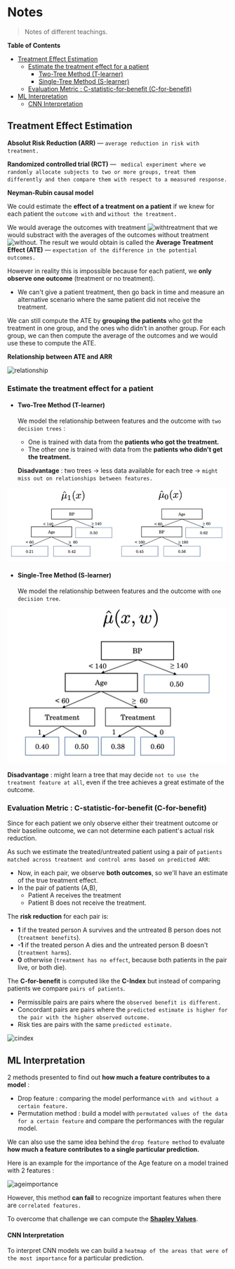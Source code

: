 # Notes

> Notes of different teachings.

**Table of Contents**

- [Treatment Effect Estimation](#treatment-effect-estimation)
  * [Estimate the treatment effect for a patient](#estimate-the-treatment-effect-for-a-patient)
    + [Two-Tree Method (T-learner)](#two-tree-method--t-learner-)
    + [Single-Tree Method (S-learner)](#single-tree-method--s-learner-)
  * [Evaluation Metric : C-statistic-for-benefit (C-for-benefit)](#evaluation-metric---c-statistic-for-benefit--c-for-benefit-)
- [ML Interpretation](#ml-interpretation)
    + [CNN Interpretation](#cnn-interpretation)

## Treatment Effect Estimation

**Absolut Risk Reduction (ARR)** —  `average reduction in risk with treatment.`

**Randomized controlled trial (RCT)** — ` medical experiment where we randomly allocate subjects to two or more groups, treat them differently and then compare them with respect to a measured response.`



**Neyman-Rubin causal model**

We could estimate the **effect of a treatment on a patient** if we knew for each patient the `outcome with` and `without the treatment.`

We would average the outcomes with treatment ![withtreatment](https://latex.codecogs.com/svg.latex?\boldsymbol%20Y_{i}(1)) that we would substract with the averages of the outcomes without treatment ![without](https://latex.codecogs.com/svg.latex?\boldsymbol%20Y_{i}(0)). The result we would obtain is called the **Average Treatment Effect (ATE)** —  `expectation of the difference in the potential outcomes.`

However in reality this is impossible because for each patient, we **only observe one outcome** (treatment or no treatment). 
- We can't give a patient treatment, then go back in time and measure an alternative scenario where the same patient did not receive the treatment.

We can still compute the ATE by **grouping the patients** who got the treatment in one group, and the ones who didn't in another group. For each group, we can then compute the average of the outcomes and we would use these to compute the ATE.

**Relationship between ATE and ARR**

![relationship](https://latex.codecogs.com/svg.latex?\large%20ARR%20=%20-%20ATE)



### Estimate the treatment effect for a patient

* #### Two-Tree Method (T-learner)

  We model the relationship between features and the outcome with `two decision trees` :

  * One is trained with data from the **patients who got the treatment.**
  * The other one is trained with data from the **patients who didn't get the treatment.**

  **Disadvantage** : two trees &rarr;  less data available for each tree &rarr; `might miss out on relationships between features.`

![tlearner](TLearner.png)



* #### Single-Tree Method (S-learner)

  We model the relationship between features and the outcome with `one decision tree`.

![slearner](SLearner.png)

  **Disadvantage** : might learn a tree that may decide `not to use the treatment feature at all`, even if the tree achieves a great estimate of the outcome.



### Evaluation Metric : C-statistic-for-benefit (C-for-benefit)

Since for each patient we only observe either their treatment outcome or their baseline outcome, we can not determine each patient's actual risk reduction.

As such we estimate the treated/untreated patient using a pair of `patients matched across treatment and control arms based on predicted ARR`:

- Now, in each pair, we observe **both outcomes**, so we'll have an estimate of the true treatment effect.
- In the pair of patients (A,B),
  - Patient A receives the treatment
  - Patient B does not receive the treatment.

The **risk reduction** for each pair is:

- **1** if the treated person A survives and the untreated B person does not (`treatment benefits`).
- **-1** if the treated person A dies and the untreated person B doesn't (`treatment harms`).
- **0** otherwise (`treatment has no effect`, because both patients in the pair live, or both die).



The **C-for-benefit** is computed like the **C-Index** but instead of comparing patients we compare `pairs of patients`.

* Permissible pairs are pairs where the `observed benefit is different.`
* Concordant pairs are pairs where the `predicted estimate is higher for the pair with the higher observed outcome.`
* Risk ties are pairs with the same `predicted estimate.`

![cindex](https://latex.codecogs.com/svg.latex?C=%20\frac{\char%220023concordant%20\%20pairs%20+%200.5%20*%20\char%220023risk%20\%20ties}{\char%220023permissible%20\%20pairs})



## ML Interpretation

2 methods presented to find out **how much a feature contributes to a model** :

* Drop feature : comparing the model performance `with and without a certain feature.`
* Permutation method : build a model with `permutated values of the data for a certain feature` and compare the performances with the regular model.

We can also use the same idea behind the `drop feature method` to evaluate **how much a feature contributes to a single particular prediction.**

Here is an example for the importance of the Age feature on a model trained with 2 features :

![ageimportance](https://latex.codecogs.com/svg.latex?Importance(Age)%20=%20f(\{BP,%20Age\})%20-%20f(\{BP\}))

However, this method **can fail** to recognize important features when there are `correlated features.`

To overcome that challenge we can compute the **[Shapley Values](https://github.com/slundberg/shap)**.



#### CNN Interpretation

To interpret CNN models we can build a `heatmap of the areas that were of the most importance` for a particular prediction.


